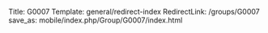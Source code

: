 Title: G0007
Template: general/redirect-index
RedirectLink: /groups/G0007
save_as: mobile/index.php/Group/G0007/index.html
